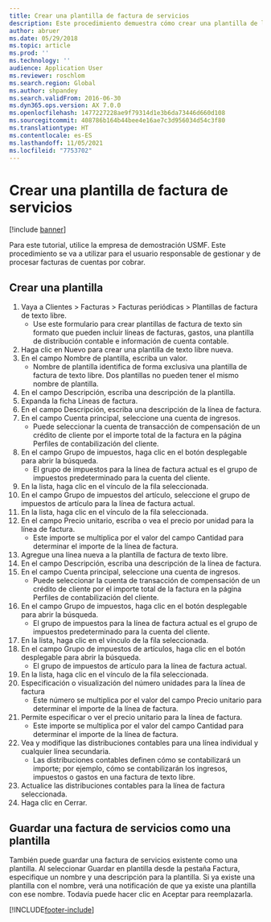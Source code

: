 ```yaml
---
title: Crear una plantilla de factura de servicios
description: Este procedimiento demuestra cómo crear una plantilla de la factura de servicios.
author: abruer
ms.date: 05/29/2018
ms.topic: article
ms.prod: ''
ms.technology: ''
audience: Application User
ms.reviewer: roschlom
ms.search.region: Global
ms.author: shpandey
ms.search.validFrom: 2016-06-30
ms.dyn365.ops.version: AX 7.0.0
ms.openlocfilehash: 1477227228ae9f79314d1e3b6da73446d660d108
ms.sourcegitcommit: 408786b164b44bee4e16ae7c3d956034d54c3f80
ms.translationtype: HT
ms.contentlocale: es-ES
ms.lasthandoff: 11/05/2021
ms.locfileid: "7753702"
---
```

# <a name="create-a-free-text-invoice-template"></a>Crear una plantilla de factura de servicios

[!include [banner](../includes/banner.md)]

Para este tutorial, utilice la empresa de demostración USMF. Este procedimiento se va a utilizar para el usuario responsable de gestionar y de procesar facturas de cuentas por cobrar.

## <a name="create-a-template"></a>Crear una plantilla

1. Vaya a Clientes > Facturas > Facturas periódicas > Plantillas de factura de texto libre.
    * Use este formulario para crear plantillas de factura de texto sin formato que pueden incluir líneas de facturas, gastos, una plantilla de distribución contable e información de cuenta contable.  
2. Haga clic en Nuevo para crear una plantilla de texto libre nueva.
3. En el campo Nombre de plantilla, escriba un valor.
    * Nombre de plantilla identifica de forma exclusiva una plantilla de factura de texto libre. Dos plantillas no pueden tener el mismo nombre de plantilla.  
4. En el campo Descripción, escriba una descripción de la plantilla.
5. Expanda la ficha Líneas de factura.
6. En el campo Descripción, escriba una descripción de la línea de factura.
7. En el campo Cuenta principal, seleccione una cuenta de ingresos.
    * Puede seleccionar la cuenta de transacción de compensación de un crédito de cliente por el importe total de la factura en la página Perfiles de contabilización del cliente.  
8. En el campo Grupo de impuestos, haga clic en el botón desplegable para abrir la búsqueda.
    * El grupo de impuestos para la línea de factura actual es el grupo de impuestos predeterminado para la cuenta del cliente.  
9. En la lista, haga clic en el vínculo de la fila seleccionada.
10. En el campo Grupo de impuestos del artículo, seleccione el grupo de impuestos de artículo para la línea de factura actual.
11. En la lista, haga clic en el vínculo de la fila seleccionada.
12. En el campo Precio unitario, escriba o vea el precio por unidad para la línea de factura.
    * Este importe se multiplica por el valor del campo Cantidad para determinar el importe de la línea de factura.  
13. Agregue una línea nueva a la plantilla de factura de texto libre.
14. En el campo Descripción, escriba una descripción de la línea de factura.
15. En el campo Cuenta principal, seleccione una cuenta de ingresos.
    * Puede seleccionar la cuenta de transacción de compensación de un crédito de cliente por el importe total de la factura en la página Perfiles de contabilización del cliente.  
16. En el campo Grupo de impuestos, haga clic en el botón desplegable para abrir la búsqueda.
    * El grupo de impuestos para la línea de factura actual es el grupo de impuestos predeterminado para la cuenta del cliente.  
17. En la lista, haga clic en el vínculo de la fila seleccionada.
18. En el campo Grupo de impuestos de artículos, haga clic en el botón desplegable para abrir la búsqueda.
    * El grupo de impuestos de artículo para la línea de factura actual.  
19. En la lista, haga clic en el vínculo de la fila seleccionada.
20. Especificación o visualización del número unidades para la línea de factura
    * Este número se multiplica por el valor del campo Precio unitario para determinar el importe de la línea de factura.  
21. Permite especificar o ver el precio unitario para la línea de factura. 
    * Este importe se multiplica por el valor del campo Cantidad para determinar el importe de la línea de factura.  
22. Vea y modifique las distribuciones contables para una línea individual y cualquier línea secundaria.
    * Las distribuciones contables definen cómo se contabilizará un importe; por ejemplo, cómo se contabilizarán los ingresos, impuestos o gastos en una factura de texto libre.  
23. Actualice las distribuciones contables para la línea de factura seleccionada.
24. Haga clic en Cerrar.

## <a name="save-a-free-text-invoice-as-a-template"></a>Guardar una factura de servicios como una plantilla
También puede guardar una factura de servicios existente como una plantilla. Al seleccionar Guardar en plantilla desde la pestaña Factura, especifique un nombre y una descripción para la plantilla. Si ya existe una plantilla con el nombre, verá una notificación de que ya existe una plantilla con ese nombre. Todavía puede hacer clic en Aceptar para reemplazarla. 


[!INCLUDE[footer-include](../../includes/footer-banner.md)]
